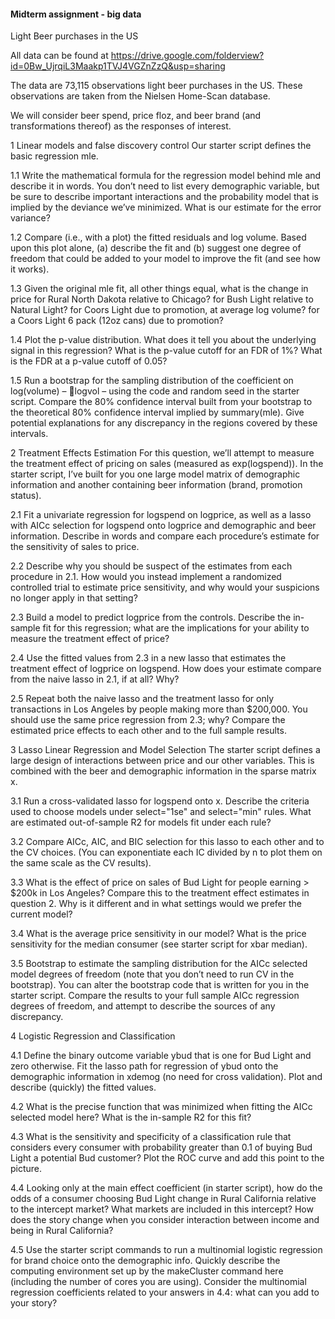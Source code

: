 #### Midterm assignment - big data ####

Light Beer purchases in the US

All data can be found at https://drive.google.com/folderview?id=0Bw_UjrqiL3Maakp1TVJ4VGZnZzQ&usp=sharing


The data are 73,115 observations light beer purchases in the US. These observations are taken
from the Nielsen Home-Scan database.

We will consider beer spend, price floz, and beer brand (and transformations thereof)
as the responses of interest.

1 Linear models and false discovery control
Our starter script defines the basic regression mle.

1.1
Write the mathematical formula for the regression model behind mle and describe it in words.
You don’t need to list every demographic variable, but be sure to describe important interactions
and the probability model that is implied by the deviance we’ve minimized. What is our estimate
for the error variance?

1.2
Compare (i.e., with a plot) the fitted residuals and log volume. Based upon this plot alone, (a)
describe the fit and (b) suggest one degree of freedom that could be added to your model to
improve the fit (and see how it works).

1.3
Given the original mle fit, all other things equal, what is the change in price
for Rural North Dakota relative to Chicago?
for Bush Light relative to Natural Light?
for Coors Light due to promotion, at average log volume?
for a Coors Light 6 pack (12oz cans) due to promotion?

1.4
Plot the p-value distribution. What does it tell you about the underlying signal in this regression?
What is the p-value cutoff for an FDR of 1%? What is the FDR at a p-value cutoff of 0.05?

1.5
Run a bootstrap for the sampling distribution of the coefficient on log(volume) – logvol – using
the code and random seed in the starter script. Compare the 80% confidence interval built from
your bootstrap to the theoretical 80% confidence interval implied by summary(mle). Give
potential explanations for any discrepancy in the regions covered by these intervals.

2 Treatment Effects Estimation
For this question, we’ll attempt to measure the treatment effect of pricing on sales (measured
as exp(logspend)). In the starter script, I’ve built for you one large model matrix of demographic
information and another containing beer information (brand, promotion status).

2.1
Fit a univariate regression for logspend on logprice, as well as a lasso with AICc selection
for logspend onto logprice and demographic and beer information. Describe in words
and compare each procedure’s estimate for the sensitivity of sales to price.

2.2
Describe why you should be suspect of the estimates from each procedure in 2.1. How would
you instead implement a randomized controlled trial to estimate price sensitivity, and why
would your suspicions no longer apply in that setting?

2.3
Build a model to predict logprice from the controls. Describe the in-sample fit for this
regression; what are the implications for your ability to measure the treatment effect of price?

2.4
Use the fitted values from 2.3 in a new lasso that estimates the treatment effect of logprice
on logspend. How does your estimate compare from the naive lasso in 2.1, if at all? Why?

2.5
Repeat both the naive lasso and the treatment lasso for only transactions in Los Angeles by
people making more than $200,000. You should use the same price regression from 2.3; why?
Compare the estimated price effects to each other and to the full sample results.

3 Lasso Linear Regression and Model Selection
The starter script defines a large design of interactions between price and our other variables.
This is combined with the beer and demographic information in the sparse matrix x.

3.1
Run a cross-validated lasso for logspend onto x. Describe the criteria used to choose models
under select="1se" and select="min" rules. What are estimated out-of-sample R2 for
models fit under each rule?

3.2
Compare AICc, AIC, and BIC selection for this lasso to each other and to the CV choices. (You
can exponentiate each IC divided by n to plot them on the same scale as the CV results).

3.3
What is the effect of price on sales of Bud Light for people earning > $200k in Los Angeles?
Compare this to the treatment effect estimates in question 2. Why is it different and in what
settings would we prefer the current model?

3.4
What is the average price sensitivity in our model? What is the price sensitivity for the median
consumer (see starter script for xbar median).

3.5
Bootstrap to estimate the sampling distribution for the AICc selected model degrees of freedom
(note that you don’t need to run CV in the bootstrap). You can alter the bootstrap code that is
written for you in the starter script. Compare the results to your full sample AICc regression
degrees of freedom, and attempt to describe the sources of any discrepancy.

4 Logistic Regression and Classification

4.1
Define the binary outcome variable ybud that is one for Bud Light and zero otherwise. Fit the
lasso path for regression of ybud onto the demographic information in xdemog (no need for
cross validation). Plot and describe (quickly) the fitted values.

4.2
What is the precise function that was minimized when fitting the AICc selected model here?
What is the in-sample R2 for this fit?

4.3
What is the sensitivity and specificity of a classification rule that considers every consumer with
probability greater than 0.1 of buying Bud Light a potential Bud customer? Plot the ROC curve
and add this point to the picture.

4.4
Looking only at the main effect coefficient (in starter script), how do the odds of a consumer
choosing Bud Light change in Rural California relative to the intercept market? What markets
are included in this intercept? How does the story change when you consider interaction
between income and being in Rural California?

4.5
Use the starter script commands to run a multinomial logistic regression for brand choice onto
the demographic info. Quickly describe the computing environment set up by the makeCluster
command here (including the number of cores you are using). Consider the multinomial regression
coefficients related to your answers in 4.4: what can you add to your story?
